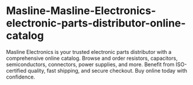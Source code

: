 # Masline-Masline-Electronics-electronic-parts-distributor-online-catalog
Masline Electronics is your trusted electronic parts distributor with a comprehensive online catalog. Browse and order resistors, capacitors, semiconductors, connectors, power supplies, and more. Benefit from ISO-certified quality, fast shipping, and secure checkout. Buy online today with confidence.
